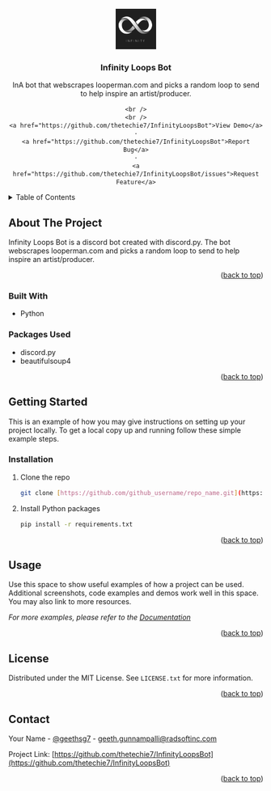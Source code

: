 <div id="top"></div>



<!-- PROJECT LOGO -->
<br />
<div align="center">
  <a href="https://github.com/thetechie7/InfinityLoopsBot">
    <img src="images/logo.png" alt="Logo" width="80" height="80">
  </a>

<h3 align="center">Infinity Loops Bot </h3>

  <p align="center">
InA bot that webscrapes looperman.com and picks a random loop to send to help inspire an artist/producer.

    <br />
    <br />
    <a href="https://github.com/thetechie7/InfinityLoopsBot">View Demo</a>
    ·
    <a href="https://github.com/thetechie7/InfinityLoopsBot">Report Bug</a>
    ·
    <a href="https://github.com/thetechie7/InfinityLoopsBot/issues">Request Feature</a>
  </p>
</div>



<!-- TABLE OF CONTENTS -->
<details>
  <summary>Table of Contents</summary>
  <ol>
    <li>
      <a href="#about-the-project">About The Project</a>
      <ul>
        <li><a href="#built-with">Built With</a></li>
      </ul>
    </li>
    <li>
      <a href="#getting-started">Getting Started</a>
      <ul>
        <li><a href="#installation">Installation</a></li>
      </ul>
    </li>
    <li><a href="#usage">Usage</a></li>
    <li><a href="#license">License</a></li>
    <li><a href="#contact">Contact</a></li>
  </ol>
</details>



<!-- ABOUT THE PROJECT -->
## About The Project


Infinity Loops Bot is a discord bot created with discord.py. The bot webscrapes looperman.com and picks a random loop to send to help inspire an artist/producer.

<p align="right">(<a href="#top">back to top</a>)</p>

### Built With

* Python

### Packages Used

* discord.py
* beautifulsoup4


<p align="right">(<a href="#top">back to top</a>)</p>


<!-- GETTING STARTED -->
## Getting Started

This is an example of how you may give instructions on setting up your project locally.
To get a local copy up and running follow these simple example steps.

### Installation

1. Clone the repo
   ```sh
   git clone [https://github.com/github_username/repo_name.git](https://github.com/thetechie7/InfinityLoopsBot)
   ```
2. Install Python packages
   ```sh
   pip install -r requirements.txt
   ```


<p align="right">(<a href="#top">back to top</a>)</p>



<!-- USAGE EXAMPLES -->
## Usage

Use this space to show useful examples of how a project can be used. Additional screenshots, code examples and demos work well in this space. You may also link to more resources.

_For more examples, please refer to the [Documentation](https://example.com)_

<p align="right">(<a href="#top">back to top</a>)</p>



<!-- LICENSE -->
## License

Distributed under the MIT License. See `LICENSE.txt` for more information.

<p align="right">(<a href="#top">back to top</a>)</p>



<!-- CONTACT -->
## Contact

Your Name - [@geethsg7](https://instagram.com/geethsg7) - geeth.gunnampalli@radsoftinc.com

Project Link: [https://github.com/thetechie7/InfinityLoopsBot](https://github.com/thetechie7/InfinityLoopsBot)

<p align="right">(<a href="#top">back to top</a>)</p>



